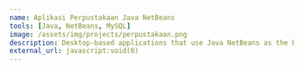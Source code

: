 ```yaml
---
name: Aplikasi Perpustakaan Java NetBeans
tools: [Java, NetBeans, MySQL]
image: /assets/img/projects/perpustakaan.png
description: Desktop-based applications that use Java NetBeans as the basis, are designed flat and modern, pleasing to the eye and not decorated by any windows frame.
external_url: javascript:void(0)
---
```

